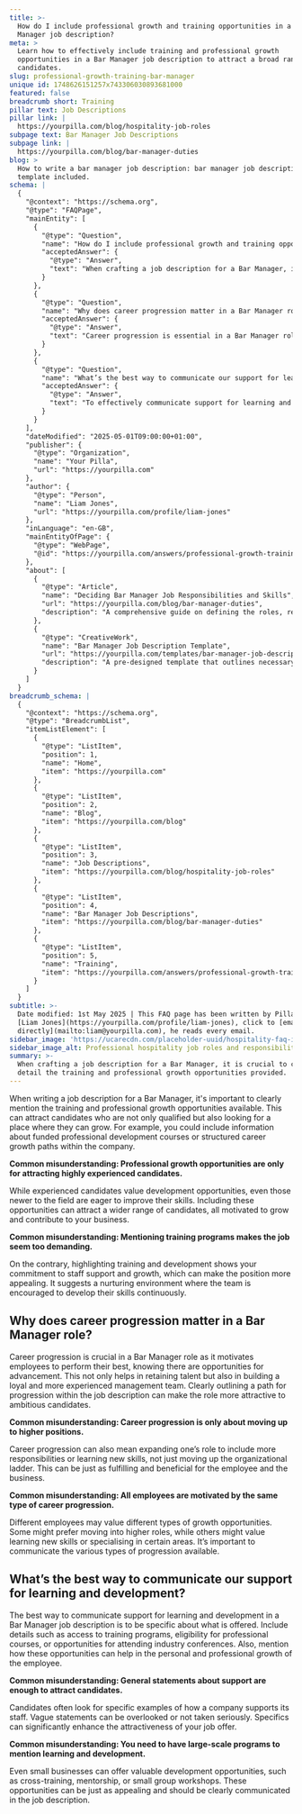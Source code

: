 ```yaml
---
title: >-
  How do I include professional growth and training opportunities in a Bar
  Manager job description?
meta: >
  Learn how to effectively include training and professional growth
  opportunities in a Bar Manager job description to attract a broad range of
  candidates.
slug: professional-growth-training-bar-manager
unique id: 1748626151257x743306030893681000
featured: false
breadcrumb short: Training
pillar text: Job Descriptions
pillar link: |
  https://yourpilla.com/blog/hospitality-job-roles
subpage text: Bar Manager Job Descriptions
subpage link: |
  https://yourpilla.com/blog/bar-manager-duties
blog: >
  How to write a bar manager job description: bar manager job description
  template included.
schema: |
  {
    "@context": "https://schema.org",
    "@type": "FAQPage",
    "mainEntity": [
      {
        "@type": "Question",
        "name": "How do I include professional growth and training opportunities in a Bar Manager job description?",
        "acceptedAnswer": {
          "@type": "Answer",
          "text": "When crafting a job description for a Bar Manager, it is crucial to clearly detail the training and professional growth opportunities provided. Effective elements to include are funded professional development courses or structured career growth paths within the organisation. Such offerings attract a broad range of enthusiastic applicants, from those newly entering the field to highly experienced professionals seeking opportunities for growth."
        }
      },
      {
        "@type": "Question",
        "name": "Why does career progression matter in a Bar Manager role?",
        "acceptedAnswer": {
          "@type": "Answer",
          "text": "Career progression is essential in a Bar Manager role as it fosters motivation among employees by making clear the opportunities for advancement. This approach not only aids in retaining talent but also contributes to the establishment of a loyal and experienced management team. By transparently presenting a pathway for progression within the job description, you can attract ambitious professionals."
        }
      },
      {
        "@type": "Question",
        "name": "What’s the best way to communicate our support for learning and development?",
        "acceptedAnswer": {
          "@type": "Answer",
          "text": "To effectively communicate support for learning and development in a Bar Manager job description, specify what you offer, such as access to training programs, eligibility for professional courses, or opportunities to attend industry events. Such specifics contribute greatly to the personal and professional development of the employee and enhance the appeal of your job offer."
        }
      }
    ],
    "dateModified": "2025-05-01T09:00:00+01:00",
    "publisher": {
      "@type": "Organization",
      "name": "Your Pilla",
      "url": "https://yourpilla.com"
    },
    "author": {
      "@type": "Person",
      "name": "Liam Jones",
      "url": "https://yourpilla.com/profile/liam-jones"
    },
    "inLanguage": "en-GB",
    "mainEntityOfPage": {
      "@type": "WebPage",
      "@id": "https://yourpilla.com/answers/professional-growth-training-bar-manager"
    },
    "about": [
      {
        "@type": "Article",
        "name": "Deciding Bar Manager Job Responsibilities and Skills",
        "url": "https://yourpilla.com/blog/bar-manager-duties",
        "description": "A comprehensive guide on defining the roles, responsibilities, and required skills for a Bar Manager to ensure effective hiring and management."
      },
      {
        "@type": "CreativeWork",
        "name": "Bar Manager Job Description Template",
        "url": "https://yourpilla.com/templates/bar-manager-job-description",
        "description": "A pre-designed template that outlines necessary job duties and skills for a Bar Manager, aiding employers in creating clear and detailed job listings."
      }
    ]
  }
breadcrumb_schema: |
  {
    "@context": "https://schema.org",
    "@type": "BreadcrumbList",
    "itemListElement": [
      {
        "@type": "ListItem",
        "position": 1,
        "name": "Home",
        "item": "https://yourpilla.com"
      },
      {
        "@type": "ListItem",
        "position": 2,
        "name": "Blog",
        "item": "https://yourpilla.com/blog"
      },
      {
        "@type": "ListItem",
        "position": 3,
        "name": "Job Descriptions",
        "item": "https://yourpilla.com/blog/hospitality-job-roles"
      },
      {
        "@type": "ListItem",
        "position": 4,
        "name": "Bar Manager Job Descriptions",
        "item": "https://yourpilla.com/blog/bar-manager-duties"
      },
      {
        "@type": "ListItem",
        "position": 5,
        "name": "Training",
        "item": "https://yourpilla.com/answers/professional-growth-training-bar-manager"
      }
    ]
  }
subtitle: >-
  Date modified: 1st May 2025 | This FAQ page has been written by Pilla Founder,
  [Liam Jones](https://yourpilla.com/profile/liam-jones), click to [email Liam
  directly](mailto:liam@yourpilla.com), he reads every email.
sidebar_image: 'https://ucarecdn.com/placeholder-uuid/hospitality-faq-image.jpg'
sidebar_image_alt: Professional hospitality job roles and responsibilities
summary: >-
  When crafting a job description for a Bar Manager, it is crucial to clearly
  detail the training and professional growth opportunities provided.
---
```

When writing a job description for a Bar Manager, it's important to clearly mention the training and professional growth opportunities available. This can attract candidates who are not only qualified but also looking for a place where they can grow. For example, you could include information about funded professional development courses or structured career growth paths within the company.

**Common misunderstanding: Professional growth opportunities are only for attracting highly experienced candidates.**

While experienced candidates value development opportunities, even those newer to the field are eager to improve their skills. Including these opportunities can attract a wider range of candidates, all motivated to grow and contribute to your business.

**Common misunderstanding: Mentioning training programs makes the job seem too demanding.**

On the contrary, highlighting training and development shows your commitment to staff support and growth, which can make the position more appealing. It suggests a nurturing environment where the team is encouraged to develop their skills continuously.

## Why does career progression matter in a Bar Manager role?

Career progression is crucial in a Bar Manager role as it motivates employees to perform their best, knowing there are opportunities for advancement. This not only helps in retaining talent but also in building a loyal and more experienced management team. Clearly outlining a path for progression within the job description can make the role more attractive to ambitious candidates.

**Common misunderstanding: Career progression is only about moving up to higher positions.**

Career progression can also mean expanding one’s role to include more responsibilities or learning new skills, not just moving up the organizational ladder. This can be just as fulfilling and beneficial for the employee and the business.

**Common misunderstanding: All employees are motivated by the same type of career progression.**

Different employees may value different types of growth opportunities. Some might prefer moving into higher roles, while others might value learning new skills or specialising in certain areas. It’s important to communicate the various types of progression available.

## What’s the best way to communicate our support for learning and development?

The best way to communicate support for learning and development in a Bar Manager job description is to be specific about what is offered. Include details such as access to training programs, eligibility for professional courses, or opportunities for attending industry conferences. Also, mention how these opportunities can help in the personal and professional growth of the employee.

**Common misunderstanding: General statements about support are enough to attract candidates.**

Candidates often look for specific examples of how a company supports its staff. Vague statements can be overlooked or not taken seriously. Specifics can significantly enhance the attractiveness of your job offer.

**Common misunderstanding: You need to have large-scale programs to mention learning and development.**

Even small businesses can offer valuable development opportunities, such as cross-training, mentorship, or small group workshops. These opportunities can be just as appealing and should be clearly communicated in the job description.
